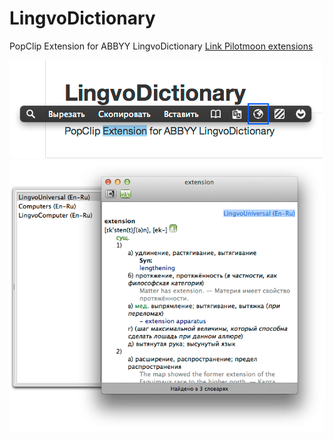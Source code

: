 LingvoDictionary
================

PopClip Extension for ABBYY LingvoDictionary
[Link Pilotmoon extensions](http://pilotmoon.com/popclip/extensions/page/Lingvo)

![view](./img/img_01.png)
![view](./img/img_02.png)
